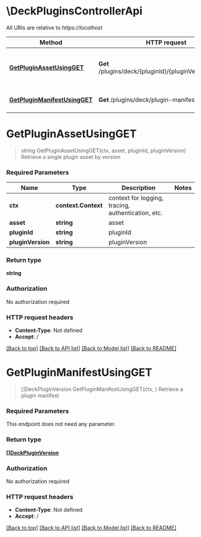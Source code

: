 # \DeckPluginsControllerApi

All URIs are relative to *https://localhost*

Method | HTTP request | Description
------------- | ------------- | -------------
[**GetPluginAssetUsingGET**](DeckPluginsControllerApi.md#GetPluginAssetUsingGET) | **Get** /plugins/deck/{pluginId}/{pluginVersion}/{asset} | Retrieve a single plugin asset by version
[**GetPluginManifestUsingGET**](DeckPluginsControllerApi.md#GetPluginManifestUsingGET) | **Get** /plugins/deck/plugin-manifest.json | Retrieve a plugin manifest


# **GetPluginAssetUsingGET**
> string GetPluginAssetUsingGET(ctx, asset, pluginId, pluginVersion)
Retrieve a single plugin asset by version

### Required Parameters

Name | Type | Description  | Notes
------------- | ------------- | ------------- | -------------
 **ctx** | **context.Context** | context for logging, tracing, authentication, etc.
  **asset** | **string**| asset | 
  **pluginId** | **string**| pluginId | 
  **pluginVersion** | **string**| pluginVersion | 

### Return type

**string**

### Authorization

No authorization required

### HTTP request headers

 - **Content-Type**: Not defined
 - **Accept**: */*

[[Back to top]](#) [[Back to API list]](../README.md#documentation-for-api-endpoints) [[Back to Model list]](../README.md#documentation-for-models) [[Back to README]](../README.md)

# **GetPluginManifestUsingGET**
> []DeckPluginVersion GetPluginManifestUsingGET(ctx, )
Retrieve a plugin manifest

### Required Parameters
This endpoint does not need any parameter.

### Return type

[**[]DeckPluginVersion**](DeckPluginVersion.md)

### Authorization

No authorization required

### HTTP request headers

 - **Content-Type**: Not defined
 - **Accept**: */*

[[Back to top]](#) [[Back to API list]](../README.md#documentation-for-api-endpoints) [[Back to Model list]](../README.md#documentation-for-models) [[Back to README]](../README.md)

